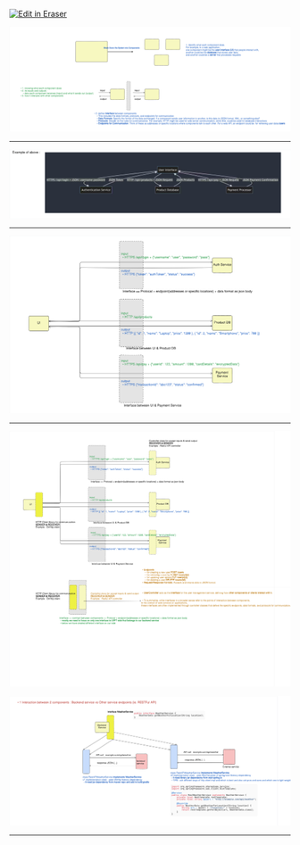 <p><a target="_blank" href="https://app.eraser.io/workspace/4V79kdh82LGqWONFLrwu" id="edit-in-eraser-github-link"><img alt="Edit in Eraser" src="https://firebasestorage.googleapis.com/v0/b/second-petal-295822.appspot.com/o/images%2Fgithub%2FOpen%20in%20Eraser.svg?alt=media&amp;token=968381c8-a7e7-472a-8ed6-4a6626da5501"></a></p>







![Break down the system into components](/.eraser/4V79kdh82LGqWONFLrwu___qnB6tOkrttS5pifXKfvMtsnVb153___---figure---8KairgkhDRSdVnxFPPz4V---figure---4Hwa6ssBzALfQAo4gLwHPw.png "Break down the system into components")

---

![Example of component to component communication_](/.eraser/4V79kdh82LGqWONFLrwu___qnB6tOkrttS5pifXKfvMtsnVb153___---figure---QlJL9WrJxgx5jJONDc8YB---figure---FRKWKTB68WhE7C2Kh1Qm0g.png "Example of component to component communication_")

---

![Component to component HL view](/.eraser/4V79kdh82LGqWONFLrwu___qnB6tOkrttS5pifXKfvMtsnVb153___---figure---rIBnwtVIeKc0hcbCF_Imy---figure---MvCQOuIZ1H4yxQZpjtQeGA.png "Component to component HL view")



---



![Component to component HL view 2](/.eraser/4V79kdh82LGqWONFLrwu___qnB6tOkrttS5pifXKfvMtsnVb153___---figure---X4oTYn8UreFLpWMaE0_A_---figure---oFNwdsr3n0vFKUd9gdB58A.png "Component to component HL view 2")



![Example 1](/.eraser/4V79kdh82LGqWONFLrwu___qnB6tOkrttS5pifXKfvMtsnVb153___---figure---S0buFGdKQEDEpoLK_AwSY---figure---Lftp0npW8UyktwK65XRw7g.png "Example 1")



---




<!--- Eraser file: https://app.eraser.io/workspace/4V79kdh82LGqWONFLrwu --->